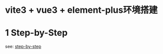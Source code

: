 # vite3 + vue3 + element-plus环境搭建

# 1 Step-by-Step

see: [step-by-step](./docs/step-by-step/index.md)